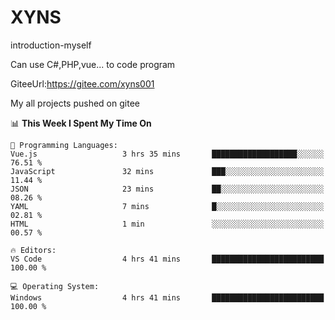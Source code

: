 # XYNS
introduction-myself

Can use C#,PHP,vue... to code program

GiteeUrl:https://gitee.com/xyns001

My all projects pushed on gitee

<!--START_SECTION:waka-->
📊 **This Week I Spent My Time On** 

```text
💬 Programming Languages: 
Vue.js                   3 hrs 35 mins       ███████████████████░░░░░░   76.51 % 
JavaScript               32 mins             ███░░░░░░░░░░░░░░░░░░░░░░   11.44 % 
JSON                     23 mins             ██░░░░░░░░░░░░░░░░░░░░░░░   08.26 % 
YAML                     7 mins              █░░░░░░░░░░░░░░░░░░░░░░░░   02.81 % 
HTML                     1 min               ░░░░░░░░░░░░░░░░░░░░░░░░░   00.57 % 

🔥 Editors: 
VS Code                  4 hrs 41 mins       █████████████████████████   100.00 % 

💻 Operating System: 
Windows                  4 hrs 41 mins       █████████████████████████   100.00 % 
```


<!--END_SECTION:waka-->
